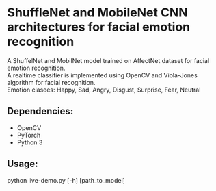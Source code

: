 # ShuffleNet and MobileNet CNN architectures for facial emotion recognition
A ShuffelNet and MobilNet model trained on AffectNet dataset for facial emotion recognition.<br/>
A realtime classifier is implemented using OpenCV and Viola-Jones algorithm for facial recognition.<br/>
Emotion clasees: Happy, Sad, Angry, Disgust, Surprise, Fear, Neutral

## Dependencies:
* OpenCV
* PyTorch
* Python 3

## Usage:
python live-demo.py [-h] [path_to_model]
